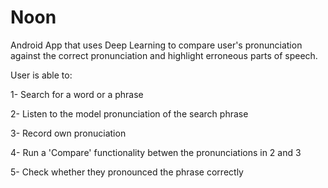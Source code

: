 # Noon

Android App that uses Deep Learning to compare user's pronunciation against the correct pronunciation and highlight erroneous parts of speech.


User is able to:
  
1- Search for a word or a phrase

2- Listen to the model pronunciation of the search phrase

3- Record own pronuciation

4- Run a 'Compare' functionality betwen the pronunciations in 2 and 3

5- Check whether they pronounced the phrase correctly
